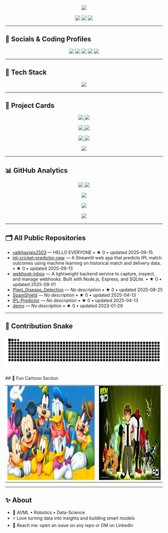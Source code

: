 <!-- Dark Themed Profile README for @vaibhavjais2503 -->
<p align="center">
  <img src="https://readme-typing-svg.demolab.com?font=Fira+Code&size=30&duration=2600&pause=900&center=true&vCenter=true&repeat=true&width=1000&lines=Hi%2C+I'm+Vaibhav+Jaiswal+%F0%9F%91%8B;AI%2FML+%26+Robotics+%7C+Frontend+Dev+%7C+CP+Enthusiast;I+build+clean+products+and+ship+fast+%F0%9F%9A%80" />
</p>

<p align="center">
  <a href="https://komarev.com/ghpvc/?username=vaibhavjais2503"><img src="https://komarev.com/ghpvc/?username=vaibhavjais2503&style=for-the-badge&color=blueviolet" /></a>
  <a href="https://github.com/vaibhavjais2503?tab=followers"><img src="https://img.shields.io/github/followers/vaibhavjais2503?style=for-the-badge&color=0b93f6" /></a>
  <a href="https://github.com/vaibhavjais2503?tab=stars"><img src="https://img.shields.io/github/stars/vaibhavjais2503?style=for-the-badge&color=ff69b4&affiliations=OWNER%2CCOLLABORATOR" /></a>
</p>

---

## 🔗 Socials & Coding Profiles
<p align="center">
  <a href="https://www.linkedin.com/in/vaibhav-jaiswal-61ab7a32a/"><img src="https://img.shields.io/badge/LinkedIn-0A66C2?logo=linkedin&logoColor=white&style=for-the-badge" /></a>
  <a href="https://www.codechef.com/users/yash_jais_0110"><img src="https://img.shields.io/badge/CodeChef-703C1E?logo=codechef&logoColor=white&style=for-the-badge" /></a>
  <a href="https://codeforces.com/profile/vaibhavjais_01"><img src="https://img.shields.io/badge/Codeforces-1F8ACB?logo=codeforces&logoColor=white&style=for-the-badge" /></a>
  <a href="https://leetcode.com/u/vaibhavjais_01/"><img src="https://img.shields.io/badge/LeetCode-000000?logo=leetcode&logoColor=white&style=for-the-badge" /></a>
  <a href="https://www.hackerrank.com/profile/vaibhavjaiswal28"><img src="https://img.shields.io/badge/HackerRank-2EC866?logo=hackerrank&logoColor=white&style=for-the-badge" /></a>
</p>

---

## 🧰 Tech Stack 
<p align="center">
  <img src="https://skillicons.dev/icons?i=py,cpp,js,ts,react,nodejs,express,next,tailwind,html,css,git,docker,linux,mongodb,mysql,postgres,redis,opencv,pytorch,tensorflow,sklearn,aws,gcp,vscode&perline=10" />
</p>

---

## 📌 Project Cards 
<!--AUTO-PIN-CARDS:START-->
<p align="center">
<a href="https://github.com/vaibhavjais2503/vaibhavjais2503">
       <img src="https://github-readme-stats.vercel.app/api/pin/?username=vaibhavjais2503&repo=vaibhavjais2503&theme=dark&hide_border=true" />
     </a>
<a href="https://github.com/vaibhavjais2503/ipl-cricket-predictor-new">
       <img src="https://github-readme-stats.vercel.app/api/pin/?username=vaibhavjais2503&repo=ipl-cricket-predictor-new&theme=dark&hide_border=true" />
     </a>
</p>
<p align="center">
<a href="https://github.com/vaibhavjais2503/webhook-inbox">
       <img src="https://github-readme-stats.vercel.app/api/pin/?username=vaibhavjais2503&repo=webhook-inbox&theme=dark&hide_border=true" />
     </a>
<a href="https://github.com/vaibhavjais2503/Plant_Disease_Detection">
       <img src="https://github-readme-stats.vercel.app/api/pin/?username=vaibhavjais2503&repo=Plant_Disease_Detection&theme=dark&hide_border=true" />
     </a>
</p>
<p align="center">
<a href="https://github.com/vaibhavjais2503/SpamShield">
       <img src="https://github-readme-stats.vercel.app/api/pin/?username=vaibhavjais2503&repo=SpamShield&theme=dark&hide_border=true" />
     </a>
<a href="https://github.com/vaibhavjais2503/IPL-Predictor">
       <img src="https://github-readme-stats.vercel.app/api/pin/?username=vaibhavjais2503&repo=IPL-Predictor&theme=dark&hide_border=true" />
     </a>
</p>
<p align="center">
<a href="https://github.com/vaibhavjais2503/demo">
       <img src="https://github-readme-stats.vercel.app/api/pin/?username=vaibhavjais2503&repo=demo&theme=dark&hide_border=true" />
     </a>
</p>
<!--AUTO-PIN-CARDS:END-->

---

## 📊 GitHub Analytics 
<p align="center">
  <img height="170" src="https://github-readme-stats.vercel.app/api?username=vaibhavjais2503&show_icons=true&include_all_commits=true&count_private=true&theme=tokyonight&hide_border=true" />
  <img height="170" src="https://streak-stats.demolab.com?user=vaibhavjais2503&theme=tokyonight&hide_border=true" />
</p>
<p align="center">
  <img height="170" src="https://github-readme-stats.vercel.app/api/top-langs/?username=vaibhavjais2503&layout=compact&langs_count=10&theme=tokyonight&hide_border=true" />
</p>
<p align="center">
  <img src="https://github-profile-trophy.vercel.app/?username=vaibhavjais2503&theme=algolia&margin-w=8&margin-h=8" />
</p>
<p align="center">
  <img src="https://github-readme-activity-graph.vercel.app/graph?username=vaibhavjais2503&theme=tokyo-night&hide_border=true" />
</p>

---

## 🗂️ All Public Repositories 
<!--AUTO-REPO-LIST:START-->
- [vaibhavjais2503](https://github.com/vaibhavjais2503/vaibhavjais2503) — HELLO EVERYONE  • ★ 0 • updated 2025-09-15
- [ipl-cricket-predictor-new](https://github.com/vaibhavjais2503/ipl-cricket-predictor-new) — A Streamlit web app that predicts IPL match outcomes using machine learning on historical match and delivery data.  • ★ 0 • updated 2025-09-13
- [webhook-inbox](https://github.com/vaibhavjais2503/webhook-inbox) — A lightweight backend service to capture, inspect, and manage webhooks. Built with Node.js, Express, and SQLite.  • ★ 0 • updated 2025-09-01
- [Plant_Disease_Detection](https://github.com/vaibhavjais2503/Plant_Disease_Detection) — _No description_  • ★ 0 • updated 2025-08-25
- [SpamShield](https://github.com/vaibhavjais2503/SpamShield) — _No description_  • ★ 0 • updated 2025-04-13
- [IPL-Predictor](https://github.com/vaibhavjais2503/IPL-Predictor) — _No description_  • ★ 0 • updated 2025-04-13
- [demo](https://github.com/vaibhavjais2503/demo) — _No description_  • ★ 0 • updated 2023-01-29
<!--AUTO-REPO-LIST:END-->

---

## 🌈 Contribution Snake 
<p align="center">
  <img alt="github-snake" src="https://raw.githubusercontent.com/vaibhavjais2503/vaibhavjais2503/output/github-snake-dark.svg" />
</p>
## 🎨 Fun Cartoon Section
<table>
  <tr>
    <td align="center">
      <img src="assets/cartoon1.jpg" height="300" alt="Cartoon1" />
    </td>
    <td align="center">
      <img src="assets/cartoon2.jpg" height="300" alt="Cartoon2" />
    </td>
  </tr>
</table>






---

## ✨ About
- 🔭 AI/ML • Robotics • Data-Science  
- ⚡ Love turning data into insights and building smart models
- 📨 Reach me: open an issue on any repo or DM on LinkedIn
